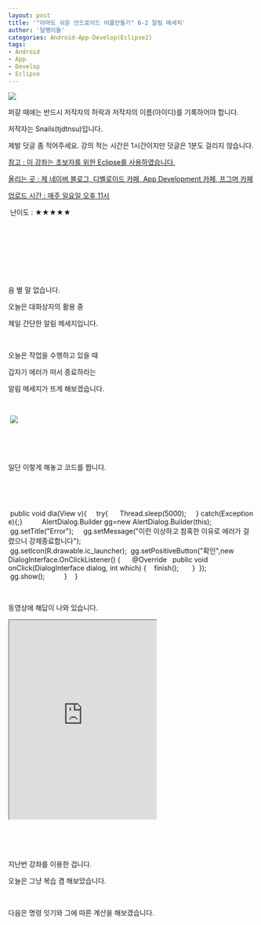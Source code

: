 ```yaml
---
layout: post
title: '"아마도 쉬운 안드로이드 어플만들기" 6-2 알림 메세지'
author: '달팽이들'
categories: Android-App-Develop(Eclipse2)
tags:
- Android
- App
- Develop
- Eclipse
---
```



<script> location.href='https://cafe.naver.com/develoid/309135' ; </script>

<p><img src="https://dthumb-phinf.pstatic.net/?src=%22http%3A%2F%2Fpostfiles3.naver.net%2F20130523_178%2Ftjdtnsu_1369283538974akCh1_JPEG%2Fand.jpg%3Ftype%3Dw2%22&amp;type=cafe_wa740"></p>
<p>퍼갈 때에는 반드시 저작자의 허락과 저작자의 이름(아이디)를 기록하어야 합니다.</p>
<p>저작자는 Snails(tjdtnsu)입니다.</p>
<p>제발 덧글 좀 적어주세요. 강의 적는 시간은 1시간이지만 덧글은 1분도 걸리지 않습니다.</p>
<p><u>참고 : 이 강좌는 초보자를 위한 Eclipse를 사용하였습니다.</u></p>
<p><u>올리는 곳 : 제 네이버 블로그, 디벨로이드 카페, App Development 카페, 프그머 카페</u></p>
<p><u>업로드 시간 : 매주 일요일 오후 11시</u><p></p>
<p>&nbsp;난이도 : ★★★★★&nbsp;</p>
<p>﻿</p>
<p>﻿﻿﻿</p>
<p>﻿﻿﻿﻿﻿</p>
<p>&nbsp;</p>
<p></p>
<p>﻿음 별 말 없습니다.&nbsp;</p>
<p>오늘은 대화상자의 활용 중&nbsp;</p>
<p>제일 간단한 알림 메세지입니다.&nbsp;</p>
<p>﻿&nbsp;</p>
<p>오늘은 작업을 수행하고 있을 때&nbsp;</p>
<p>갑자기 에러가 떠서 종료하라는&nbsp;</p>
<p>알림 메세지가 뜨게 해보겠습니다.&nbsp;</p>
<p>﻿&nbsp;</p>
<p>﻿&nbsp;<img src="https://dthumb-phinf.pstatic.net/?src=%22http%3A%2F%2Fblogfiles.naver.net%2F20130915_33%2Ftjdtnsu_1379243125294QOHV7_PNG%2F%25C1%25A6%25B8%25F1_%25BE%25F8%25C0%25BD.png%22&amp;type=cafe_wa740"></p>
<p>﻿&nbsp;</p>
<p>﻿&nbsp;</p>
<p>일단 이렇게 해놓고 코드를 짭니다.&nbsp;</p>
<p>﻿&nbsp;</p>
<p>&nbsp;</p>
<p>﻿&nbsp;public void dia(View v){&nbsp;&nbsp;&nbsp; &nbsp;try{&nbsp;&nbsp;&nbsp; &nbsp;&nbsp;Thread.sleep(5000);&nbsp;&nbsp;&nbsp; &nbsp;} catch(Exception e){;}&nbsp;&nbsp;&nbsp; &nbsp;&nbsp;&nbsp;&nbsp; &nbsp;AlertDialog.Builder gg=new AlertDialog.Builder(this);&nbsp;&nbsp;&nbsp; &nbsp;gg.setTitle("Error");&nbsp;&nbsp;&nbsp; &nbsp;gg.setMessage("이런 이상하고 참혹한 이유로 에러가 걸렸으니 강제종료합니다");&nbsp;&nbsp;&nbsp; &nbsp;gg.setIcon(R.drawable.ic_launcher);&nbsp;&nbsp;gg.setPositiveButton("확인",new DialogInterface.OnClickListener() {&nbsp;&nbsp;&nbsp;&nbsp;&nbsp;&nbsp;@Override&nbsp;&nbsp;&nbsp;public void onClick(DialogInterface dialog, int which) {&nbsp;&nbsp;&nbsp;&nbsp;finish();&nbsp;&nbsp;&nbsp;&nbsp;&nbsp;&nbsp;&nbsp;}&nbsp;&nbsp;});&nbsp;&nbsp;&nbsp; &nbsp;gg.show();&nbsp;&nbsp;&nbsp; &nbsp;&nbsp;&nbsp;&nbsp; &nbsp;}&nbsp;&nbsp;&nbsp; }&nbsp;&nbsp;</p>
<p>&nbsp;</p>
<p>﻿동영상에 해답이 나와 있습니다.</p>
<p>﻿﻿﻿<iframe frame scrolling="no" name="mplayer" title="플레이어"  height="405" src="https://serviceapi.nmv.naver.com/view/ugcPlayer.nhn?vid=9E7472B709D67794CDDF889EA95AB1235330&amp;inKey=V125fb41c099df01dca8a6e9361d03a9427158223a329dc9a222b47bcba32618b30726e9361d03a942715&amp;wmode=opaque&amp;hasLink=0&amp;autoPlay=false&amp;beginTime=0" allowfullscreen="allowfullscreen"></iframe></p>
<p>﻿﻿﻿</p>
<p>﻿﻿﻿</p>
<p>﻿﻿﻿지난번 강좌를 이용한 겁니다.</p>
<p>﻿﻿﻿오늘은 그냥 복습 겸 해보았습니다.</p>
<p>﻿﻿﻿</p>
<p>﻿﻿﻿다음은 명령 잇기와 그에 따른 계산을 해보겠습니다.</p>
<p></p>

